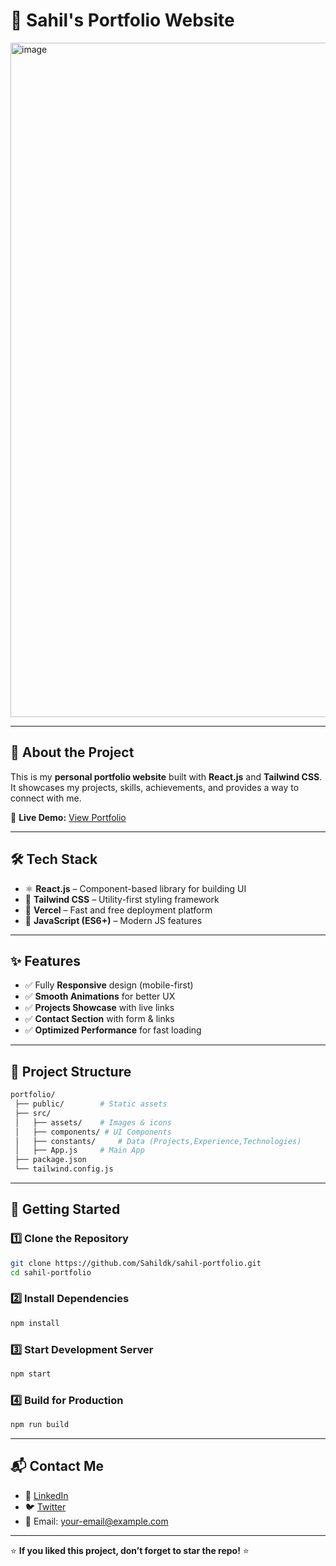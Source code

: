 # 🌟 Sahil's Portfolio Website

<img width="1900" height="1079" alt="image" src="https://github.com/user-attachments/assets/990aa977-b4e5-4173-9412-d7d20c4ac70e" />


---

## 🚀 About the Project

This is my **personal portfolio website** built with **React.js** and **Tailwind CSS**. It showcases my projects, skills, achievements, and provides a way to connect with me.

🔗 **Live Demo:** [View Portfolio](https://sahil-portfolio-mauve.vercel.app/)

---

## 🛠 Tech Stack

* ⚛ **React.js** – Component-based library for building UI
* 🎨 **Tailwind CSS** – Utility-first styling framework
* 🚀 **Vercel** – Fast and free deployment platform
* 📜 **JavaScript (ES6+)** – Modern JS features

---

## ✨ Features

* ✅ Fully **Responsive** design (mobile-first)
* ✅ **Smooth Animations** for better UX
* ✅ **Projects Showcase** with live links
* ✅ **Contact Section** with form & links
* ✅ **Optimized Performance** for fast loading

---

## 📂 Project Structure

```bash
portfolio/
 ├── public/        # Static assets
 ├── src/
 │   ├── assets/    # Images & icons
 │   ├── components/ # UI Components
 │   ├── constants/     # Data (Projects,Experience,Technologies)
 │   ├── App.js     # Main App
 ├── package.json
 └── tailwind.config.js
```

---

## 🚀 Getting Started

### 1️⃣ Clone the Repository

```bash
git clone https://github.com/Sahildk/sahil-portfolio.git
cd sahil-portfolio
```

### 2️⃣ Install Dependencies

```bash
npm install
```

### 3️⃣ Start Development Server

```bash
npm start
```

### 4️⃣ Build for Production

```bash
npm run build
```

---

## 📬 Contact Me

* 💼 [LinkedIn](https://www.linkedin.com/in/sahil-d105/)
* 🐦 [Twitter](https://x.com/Sahil80562428)
* 📧 Email: [your-email@example.com](mailto:sahildeore1234@gmail.com)

---

⭐ **If you liked this project, don’t forget to star the repo!** ⭐
